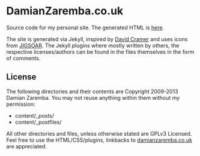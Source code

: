 DamianZaremba.co.uk
===================

Source code for my personal site. The generated HTML is [here](https://github.com/DamianZaremba/damianzaremba.github.com/).

The site is generated via Jekyll, inspired by [David Cramer](http://justcramer.com/) and uses icons from [JIGSOAR](http://www.jigsoaricons.com/). The Jekyll plugins where mostly written by others, the respective licenses/authors can be found in the files themselves in the form of comments.

License
-------

The following directories and their contents are Copyright 2009-2013 Damian Zaremba. You may not reuse anything within them without my permission:

* content/_posts/
* content/_postfiles/

All other directories and files, unless otherwise stated are GPLv3 Licensed. Feel free to use the HTML/CSS/plugins, linkbacks to [damianzaremba.co.uk](http://damianzaremba.co.uk) are appreciated.
